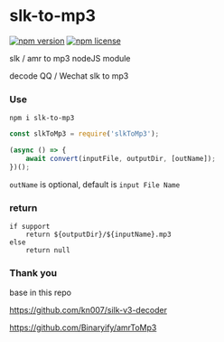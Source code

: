 # slk-to-mp3

[![npm version](https://img.shields.io/npm/v/create-lqzh-app.svg?style=flat-square)](https://github.com/lqzhgood/slkToMp3)
[![npm license](https://img.shields.io/npm/l/create-lqzh-app.svg?style=flat-square)](https://github.com/lqzhgood/slkToMp3)

slk / amr to mp3 nodeJS module

decode QQ / Wechat slk to mp3

### Use

```shell
npm i slk-to-mp3
```

```js
const slkToMp3 = require('slkToMp3');

(async () => {
    await convert(inputFile, outputDir, [outName]);
})();
```

`outName` is optional, default is `input File Name`

### return

```
if support
    return ${outputDir}/${inputName}.mp3
else
    return null
```

### Thank you

base in this repo

https://github.com/kn007/silk-v3-decoder

https://github.com/Binaryify/amrToMp3
